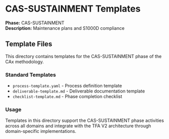 # CAS-SUSTAINMENT Templates

**Phase:** CAS-SUSTAINMENT  
**Description:** Maintenance plans and S1000D compliance

## Template Files

This directory contains templates for the CAS-SUSTAINMENT phase of the CAx methodology.

### Standard Templates

- `process-template.yaml` - Process definition template
- `deliverable-template.md` - Deliverable documentation template  
- `checklist-template.md` - Phase completion checklist

### Usage

Templates in this directory support the CAS-SUSTAINMENT phase activities across all domains
and integrate with the TFA V2 architecture through domain-specific implementations.

